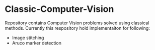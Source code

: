 # Classic-Computer-Vision
Repository contains Computer Vision problems solved using classical methods. Currently this respository hold implementaiton for following:
* Image stitching
* Aruco marker detection
